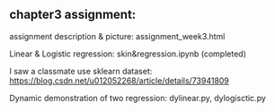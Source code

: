 ## chapter3 assignment:

assignment description & picture: assignment_week3.html

Linear & Logistic regression: skin&regression.ipynb (completed)

I saw a classmate use sklearn dataset:
https://blog.csdn.net/u012052268/article/details/73941809

Dynamic demonstration of two regression: dylinear.py, dylogisctic.py

